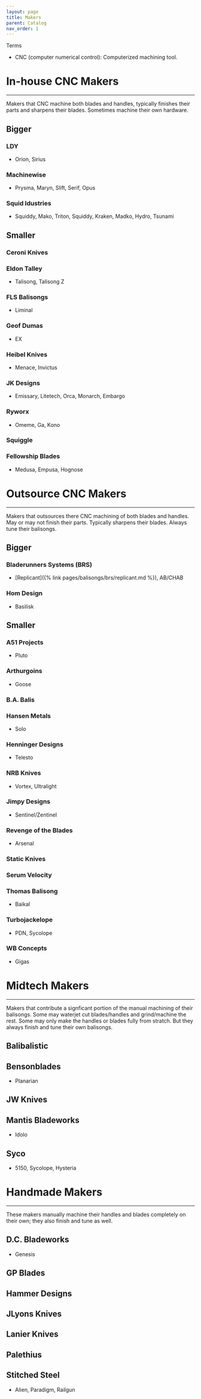 ```yaml
---
layout: page
title: Makers
parent: Catalog
nav_order: 1
---
```

Terms
- CNC (computer numerical control): Computerized machining tool.

# In-house CNC Makers
---
Makers that CNC machine both blades and handles, typically finishes their parts and sharpens their blades. Sometimes machine their own hardware.

## Bigger
### LDY
- Orion, Sirius

### Machinewise
- Prysma, Maryn, Slift, Serif, Opus

### Squid Idustries
- Squiddy, Mako, Triton, Squiddy, Kraken, Madko, Hydro, Tsunami

## Smaller
### Ceroni Knives

### Eldon Talley
- Talisong, Talisong Z

### FLS Balisongs
- Liminal

### Geof Dumas
- EX

### Heibel Knives
- Menace, Invictus

### JK Designs
- Emissary, Litetech, Orca, Monarch, Embargo

### Ryworx
- Omeme, Ga, Kono

### Squiggle

### Fellowship Blades
- Medusa, Empusa, Hognose

### 

# Outsource CNC Makers
---
Makers that outsources there CNC machining of both blades and handles. May or may not finish their parts. Typically sharpens their blades. Always tune their balisongs.

## Bigger

### Bladerunners Systems (BRS)
- [Replicant]({% link pages/balisongs/brs/replicant.md %}), AB/CHAB

### Hom Design
- Basilisk

## Smaller

### A51 Projects 
 - Pluto

### Arthurgoins
 - Goose

### B.A. Balis

### Hansen Metals
 - Solo

### Henninger Designs
- Telesto

### NRB Knives
- Vortex, Ultralight

### Jimpy Designs
- Sentinel/Zentinel

### Revenge of the Blades
- Arsenal

### Static Knives

### Serum Velocity

### Thomas Balisong
- Baikal

### Turbojackelope
- PDN, Sycolope

### WB Concepts
 - Gigas

# Midtech Makers
---
Makers that contribute a signficant portion of the manual machining of their balisongs. Some may waterjet cut blades/handles and grind/machine the rest. Some may only make the handles or blades fully from stratch. But they always finish and tune their own balisongs.

## Balibalistic

## Bensonblades
- Planarian

## JW Knives

## Mantis Bladeworks
- Idolo

## Syco
- 5150, Sycolope, Hysteria

# Handmade Makers
---
These makers manually machine their handles and blades completely on their own; they also finish and tune as well.
## D.C. Bladeworks
- Genesis

## GP Blades

## Hammer Designs

## JLyons Knives

## Lanier Knives

## Palethius

## Stitched Steel
- Alien, Paradigm, Railgun